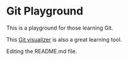 #  Git Playground

This is a playground for those learning Git.

This [Git visualizer](https://git-school.github.io/visualizing-git/) is
also a great learning tool.

Editing the README.md file.
